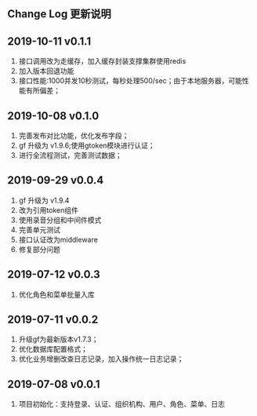 Change Log 更新说明
------------------------------
## 2019-10-11 v0.1.1
1. 接口调用改为走缓存，加入缓存封装支撑集群使用redis
2. 加入版本回退功能
3. 接口性能:1000并发10秒测试，每秒处理500/sec；由于本地服务器，可能性能有所偏差；

## 2019-10-08 v0.1.0
1. 完善发布对比功能，优化发布字段；
2. gf 升级为 v1.9.6;使用gtoken模块进行认证；
3. 进行全流程测试，完善测试数据；

## 2019-09-29 v0.0.4
1. gf 升级为 v1.9.4 
2. 改为引用token组件
3. 使用录音分组和中间件模式
4. 完善单元测试
5. 接口认证改为middleware
6. 修复部分问题

## 2019-07-12 v0.0.3
1. 优化角色和菜单批量入库

## 2019-07-11 v0.0.2
1. 升级gf为最新版本v1.7.3；
2. 优化数据库配置格式；
3. 优化业务增删改查日志记录，加入操作统一日志记录；

## 2019-07-08 v0.0.1
1. 项目初始化：支持登录、认证、组织机构、用户、角色、菜单、日志
